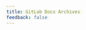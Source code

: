 ```yaml
---
title: GitLab Docs Archives
feedback: false
---
```


<!-- Placeholder for the Archives page -->
<!-- Implementation issue: https://gitlab.com/gitlab-org/technical-writing-group/gitlab-docs-hugo/-/issues/25 -->
